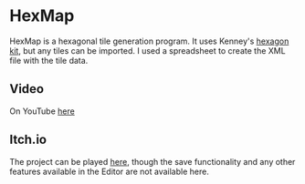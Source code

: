 # HexMap
 
HexMap is a hexagonal tile generation program. It uses Kenney's [hexagon kit](https://www.kenney.nl/assets/hexagon-kit), but any tiles can be imported. I used a spreadsheet to create the XML file with the tile data.

## Video

On YouTube [here](https://youtu.be/a8KNv1H1c8c)

## Itch.io

The project can be played [here](https://6hys.itch.io/hexmap?password=password), though the save functionality and any other features available in the Editor are not available here.